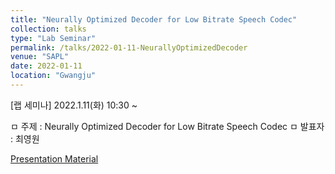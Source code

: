 ```yaml
---
title: "Neurally Optimized Decoder for Low Bitrate Speech Codec"
collection: talks
type: "Lab Seminar"
permalink: /talks/2022-01-11-NeurallyOptimizedDecoder
venue: "SAPL"
date: 2022-01-11
location: "Gwangju"
---
```


[랩 세미나] 2022.1.11(화) 10:30 ~

ㅁ 주제 : Neurally Optimized Decoder for Low Bitrate Speech Codec ㅁ 발표자 : 최영원

[Presentation Material](http://academicpages.github.io/files/NeurallyOptimizedDecoder.pdf)
